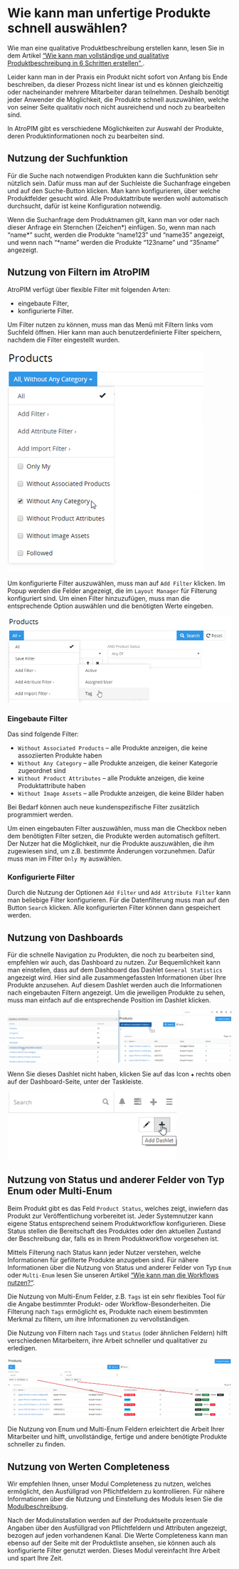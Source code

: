 # Wie kann man unfertige Produkte schnell auswählen?

Wie man eine qualitative Produktbeschreibung erstellen kann, lesen Sie in dem Artikel [“Wie kann man vollständige und qualitative Produktbeschreibung in 6 Schritten erstellen” ](./produktbeschreibung-in-6-schritten.md).

Leider kann man in der Praxis ein Produkt nicht sofort von Anfang bis Ende beschreiben, da dieser Prozess nicht linear ist und es können gleichzeitig oder nacheinander mehrere Mitarbeiter daran teilnehmen. Deshalb benötigt jeder Anwender die Möglichkeit, die Produkte schnell auszuwählen, welche von seiner Seite qualitativ noch nicht ausreichend und noch zu bearbeiten sind. 

In AtroPIM gibt es verschiedene Möglichkeiten zur Auswahl der Produkte, deren Produktinformationen noch zu bearbeiten sind.

## Nutzung der Suchfunktion

Für die Suche nach notwendigen Produkten kann die Suchfunktion sehr nützlich sein. Dafür muss man auf der Suchleiste die Suchanfrage eingeben und auf den Suche-Button klicken. Man kann konfigurieren, über welche Produktfelder gesucht wird. Alle Produktattribute werden wohl automatisch durchsucht, dafür ist keine Konfiguration notwendig.

Wenn die Suchanfrage dem Produktnamen gilt, kann man vor oder nach dieser Anfrage ein Sternchen (Zeichen\*) einfügen. So, wenn man nach “name\*” sucht, werden die Produkte “name123” und “name35” angezeigt, und wenn nach “\*name” werden die Produkte “123name” und “35name” angezeigt.

## Nutzung von Filtern im AtroPIM

AtroPIM verfügt über flexible Filter mit folgenden Arten:

-   eingebaute Filter,
-   konfigurierte Filter.

Um Filter nutzen zu können, muss man das Menü mit Filtern links vom Suchfeld öffnen. Hier kann man auch benutzerdefinierte Filter speichern, nachdem die Filter eingestellt wurden.

![](../../atropim/_assets/how-tos/how-to-select-unfinished-products-quickly/image10.png)

Um konfigurierte Filter auszuwählen, muss man auf `Add Filter` klicken. Im Popup werden die Felder angezeigt, die im `Layout Manager` für Filterung konfiguriert sind. Um einen Filter hinzuzufügen, muss man die entsprechende Option auswählen und die benötigten Werte eingeben.

![](../../atropim/_assets/how-tos/how-to-select-unfinished-products-quickly/image9.png)

### Eingebaute Filter

Das sind folgende Filter:

-   `Without Associated Products` – alle Produkte anzeigen, die keine assoziierten Produkte haben
-   `Without Any Category` – alle Produkte anzeigen, die keiner Kategorie zugeordnet sind
-   `Without Product Attributes` – alle Produkte anzeigen, die keine Produktattribute haben
-   `Without Image Assets` – alle Produkte anzeigen, die keine Bilder haben

Bei Bedarf können auch neue kundenspezifische Filter zusätzlich programmiert werden.

Um einen eingebauten Filter auszuwählen, muss man die Checkbox neben dem benötigten Filter setzen, die Produkte werden automatisch gefiltert. Der Nutzer hat die Möglichkeit, nur die Produkte auszuwählen, die ihm zugewiesen sind, um z.B. bestimmte Änderungen vorzunehmen. Dafür muss man im Filter `Only My` auswählen.

### Konfigurierte Filter

Durch die Nutzung der Optionen `Add Filter` und `Add Attribute Filter` kann man beliebige Filter konfigurieren. Für die Datenfilterung muss man auf den Button `Search` klicken. Alle konfigurierten Filter können dann gespeichert werden.

## Nutzung von Dashboards

Für die schnelle Navigation zu Produkten, die noch zu bearbeiten sind, empfehlen wir auch, das Dashboard zu nutzen. Zur Bequemlichkeit kann man einstellen, dass auf dem Dashboard das Dashlet `General Statistics` angezeigt wird. Hier sind alle zusammengefassten Informationen über Ihre Produkte anzusehen. Auf diesem Dashlet werden auch die Informationen nach eingebauten Filtern angezeigt. Um die jeweiligen Produkte zu sehen, muss man einfach auf die entsprechende Position im Dashlet klicken.

![](../../atropim/_assets/how-tos/how-to-select-unfinished-products-quickly/image22.png)

Wenn Sie dieses Dashlet nicht haben, klicken Sie auf das Icon `✚` rechts oben auf der Dashboard-Seite, unter der Taskleiste.

![](../../atropim/_assets/how-tos/how-to-select-unfinished-products-quickly/image38.png)

## Nutzung von Status und anderer Felder von Typ Enum oder Multi-Enum

Beim Produkt gibt es das Feld `Product Status`, welches zeigt, inwiefern das Produkt zur Veröffentlichung vorbereitet ist. Jeder Systemnutzer kann eigene Status entsprechend seinem Produktworkflow konfigurieren. Diese Status stellen die Bereitschaft des Produktes oder den aktuellen Zustand der Beschreibung dar, falls es in Ihrem Produktworkflow vorgesehen ist.

Mittels Filterung nach Status kann jeder Nutzer verstehen, welche Informationen für gefilterte Produkte anzugeben sind. Für nähere Informationen über die Nutzung von Status und anderer Felder von Typ `Enum` oder `Multi-Enum` lesen Sie unseren Artikel [“Wie kann man die Workflows nutzen?“](wie-kann-man-die-workflows-nutzen.md).

Die Nutzung von Multi-Enum Felder, z.B. `Tags` ist ein sehr flexibles Tool für die Angabe bestimmter Produkt- oder Workflow-Besonderheiten. Die Filterung nach `Tags` ermöglicht es, Produkte nach einem bestimmten Merkmal zu filtern, um ihre Informationen zu vervollständigen.

Die Nutzung von Filtern nach `Tags` und `Status` (oder ähnlichen Feldern) hilft verschiedenen Mitarbeitern, ihre Arbeit schneller und qualitativer zu erledigen.

![](../../atropim/_assets/how-tos/how-to-select-unfinished-products-quickly/image55.png)

Die Nutzung von Enum und Multi-Enum Feldern erleichtert die Arbeit Ihrer Mitarbeiter und hilft, unvollständige, fertige und andere benötigte Produkte schneller zu finden.

## Nutzung von Werten Completeness

Wir empfehlen Ihnen, unser Modul Completeness zu nutzen, welches ermöglicht, den Ausfüllgrad von Pflichtfeldern zu kontrollieren. Für nähere Informationen über die Nutzung und Einstellung des Moduls lesen Sie die [Modulbeschreibung](https://atropim.com/de/shop/completeness).

Nach der Modulinstallation werden auf der Produktseite prozentuale Angaben über den Ausfüllgrad von Pflichtfeldern und Attributen angezeigt, bezogen auf jeden vorhandenen Kanal. Die Werte Completeness kann man ebenso auf der Seite mit der Produktliste ansehen, sie können auch als konfigurierte Filter genutzt werden. Dieses Modul vereinfacht Ihre Arbeit und spart Ihre Zeit.
